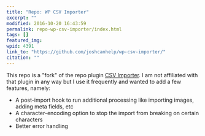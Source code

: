 ```yaml
---
title: "Repo: WP CSV Importer"
excerpt: ""
modified: 2016-10-20 16:43:59
permalink: repo-wp-csv-importer/index.html
tags: []
featured_img:
wpid: 4391
link_to: "https://github.com/joshcanhelp/wp-csv-importer/"
citation: ""
---
```



This repo is a "fork" of the repo plugin [CSV Importer](https://wordpress.org/plugins/csv-importer/). I am not affiliated with that plugin in any way but I use it frequently and wanted to add a few features, namely:

- A post-import hook to run additional processing like importing images, adding meta fields, etc
- A character-encoding option to stop the import from breaking on certain characters
- Better error handling
